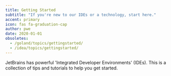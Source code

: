 ```yaml
---
title: Getting Started
subtitle: "If you're new to our IDEs or a technology, start here."
accent: primary
icon: fas fa-graduation-cap
author: pwe
date: 2020-01-01
obsoletes:
  - /goland/topics/gettingstarted/
  - /idea/topics/gettingstarted/
---
```


JetBrains has powerful 'Integrated Developer Environments' (IDEs). This is a collection of tips and tutorials to help you get started.
